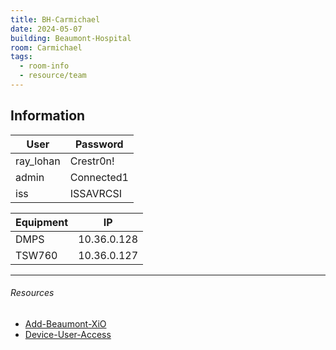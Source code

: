 ```yaml
---
title: BH-Carmichael
date: 2024-05-07
building: Beaumont-Hospital
room: Carmichael
tags:
  - room-info
  - resource/team
---
```


## Information

User             | Password
---------------- | -----------------
ray_lohan        | Crestr0n!
admin            | Connected1
iss              | ISSAVRCSI

Equipment        | IP
---------------- | -----------------
DMPS             | 10.36.0.128
TSW760           | 10.36.0.127

---

###### Resources
- [Add-Beaumont-XiO](../../04-Archive/Complete/Add-Beaumont-XiO.md)
- [Device-User-Access](../../01-Projects/Device-User-Access.md)